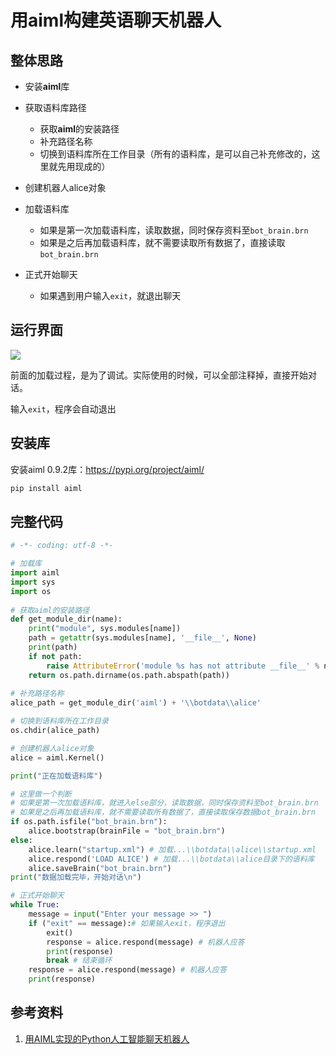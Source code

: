 # 用aiml构建英语聊天机器人

## 整体思路

- 安装**aiml**库

- 获取语料库路径

  - 获取**aiml**的安装路径
  - 补充路径名称
  - 切换到语料库所在工作目录（所有的语料库，是可以自己补充修改的，这里就先用现成的）

- 创建机器人alice对象

- 加载语料库

  - 如果是第一次加载语料库，读取数据，同时保存资料至`bot_brain.brn`
  - 如果是之后再加载语料库，就不需要读取所有数据了，直接读取`bot_brain.brn`

- 正式开始聊天

  - 如果遇到用户输入`exit`，就退出聊天

## 运行界面

![](http://cdn.zhaojingyi0126.com/IMG/image-20200221095113442.png)

前面的加载过程，是为了调试。实际使用的时候，可以全部注释掉，直接开始对话。

输入`exit`，程序会自动退出

## 安装库

安装aiml 0.9.2库：https://pypi.org/project/aiml/

```bash
pip install aiml
```

## 完整代码

```python
# -*- coding: utf-8 -*-

# 加载库
import aiml
import sys
import os
 
# 获取aiml的安装路径 
def get_module_dir(name):
    print("module", sys.modules[name])
    path = getattr(sys.modules[name], '__file__', None)
    print(path)
    if not path:
        raise AttributeError('module %s has not attribute __file__' % name)
    return os.path.dirname(os.path.abspath(path))
 
# 补充路径名称 
alice_path = get_module_dir('aiml') + '\\botdata\\alice'

# 切换到语料库所在工作目录 
os.chdir(alice_path)

# 创建机器人alice对象 
alice = aiml.Kernel()

print("正在加载语料库")

# 这里做一个判断
# 如果是第一次加载语料库，就进入else部分，读取数据，同时保存资料至bot_brain.brn
# 如果是之后再加载语料库，就不需要读取所有数据了，直接读取保存数据bot_brain.brn
if os.path.isfile("bot_brain.brn"):
    alice.bootstrap(brainFile = "bot_brain.brn")
else:
    alice.learn("startup.xml") # 加载...\\botdata\\alice\\startup.xml
    alice.respond('LOAD ALICE') # 加载...\\botdata\\alice目录下的语料库
    alice.saveBrain("bot_brain.brn")
print("数据加载完毕，开始对话\n")

# 正式开始聊天 
while True:
    message = input("Enter your message >> ")    
    if ("exit" == message):# 如果输入exit，程序退出
        exit()
        response = alice.respond(message) # 机器人应答
        print(response)
        break # 结束循环
    response = alice.respond(message) # 机器人应答
    print(response)
```

## 参考资料 

1. [用AIML实现的Python人工智能聊天机器人](https://www.jianshu.com/p/6f35a626d41a)